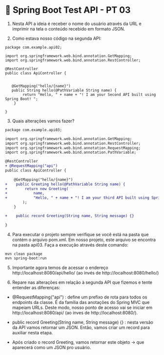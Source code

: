 # 🧪 Spring Boot Test API - PT 03

1) Nesta API a ideia é receber o nome do usuário através da URL e imprimir na tela o conteúdo recebido em formato JSON.

2) Como estava nosso código na segunda API:

```
package com.example.api02;

import org.springframework.web.bind.annotation.GetMapping;
import org.springframework.web.bind.annotation.RestController;

@RestController
public class ApiController {
    

   @GetMapping("hello/{name}")
   public String hello(@PathVariable String name) {
        return "Hello, " + name + "! I am your Second API built using Spring Boot! ";
    } 
    
}
```

3) Quais alterações vamos fazer?

```diff
package com.example.api03;

import org.springframework.web.bind.annotation.GetMapping;
import org.springframework.web.bind.annotation.RestController;
import org.springframework.web.bind.annotation.RequestMapping;
import org.springframework.web.bind.annotation.PathVariable;

@RestController
+ @RequestMapping("api")
public class ApiController {
    
    @GetMapping("hello/{name}")
+    public Greeting hello(@PathVariable String name) {
+        return new Greeting(
+            name,
+            "Hello, " + name + "! I am your third API built using Spring Boot!"
        );
    } 

+    public record Greeting(String name, String message) {}
    
}
```

4) Para executar o projeto sempre verifique se você está na pasta que contém o arquivo pom.xml. Em nosso projeto, este arquivo se encontra na pasta api03. Faça a execução através deste comando:
```bash
mvn clean package
mvn spring-boot:run
```

5) Importante agora temos de acessar o endereço http://localhost:8080/api/hello/ (ao invés de http://localhost:8080/hello/)

6) Repare nas alterações em relação à segunda API que fizemos e tente entender as diferenças:

- @RequestMapping("api") : define um prefixo de rota para todos os endpoints da classe. É da família das anotações do Spring MVC que mapeiam URLs. Deste modo, nosso ponto de acesso vai se iniciar em http://localhost:8080/api/ (ao inves de http://localhost:8080/).

- public record Greeting(String name, String message) {} : nesta versão da API vamos retornar um JSON. Então, vamos criar um record para auxiliar nesta etapa.

- Após criado o record Greeting, vamos retornar este objeto -> que aparecerá como um JSON pro usuário. 






